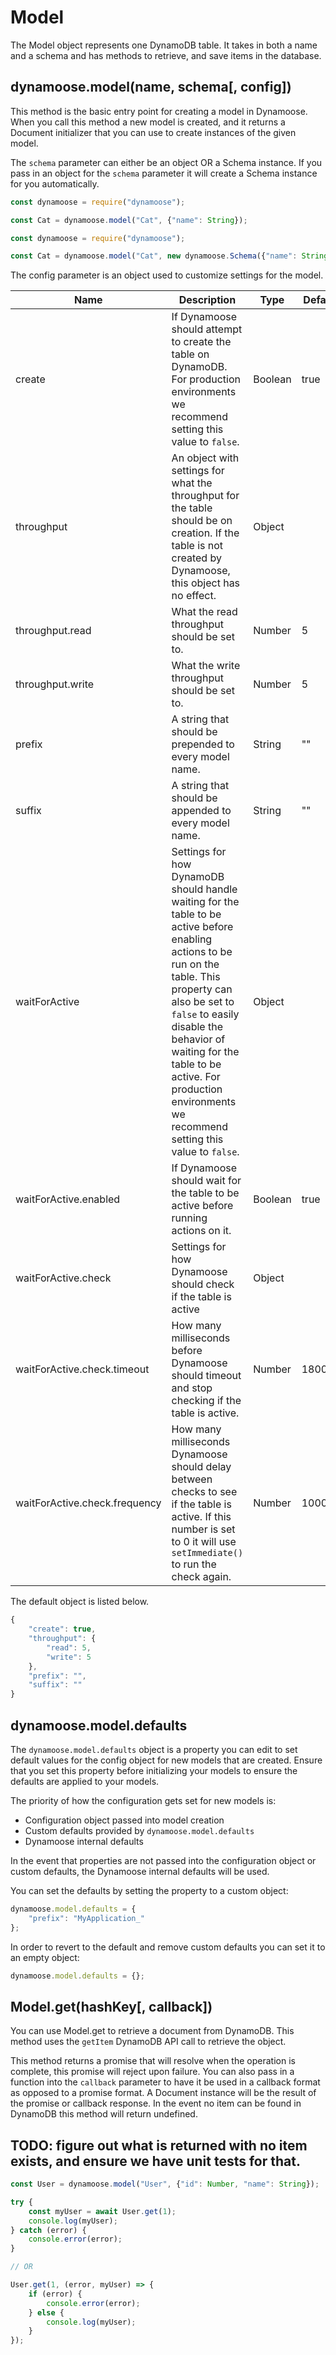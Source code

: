 # Model

The Model object represents one DynamoDB table. It takes in both a name and a schema and has methods to retrieve, and save items in the database.

## dynamoose.model(name, schema[, config])

This method is the basic entry point for creating a model in Dynamoose. When you call this method a new model is created, and it returns a Document initializer that you can use to create instances of the given model.

The `schema` parameter can either be an object OR a Schema instance. If you pass in an object for the `schema` parameter it will create a Schema instance for you automatically.

```js
const dynamoose = require("dynamoose");

const Cat = dynamoose.model("Cat", {"name": String});
```

```js
const dynamoose = require("dynamoose");

const Cat = dynamoose.model("Cat", new dynamoose.Schema({"name": String}));
```

The config parameter is an object used to customize settings for the model.

| Name | Description | Type | Default |
|------|-------------|------|---------|
| create | If Dynamoose should attempt to create the table on DynamoDB. For production environments we recommend setting this value to `false`. | Boolean | true |
| throughput | An object with settings for what the throughput for the table should be on creation. If the table is not created by Dynamoose, this object has no effect. | Object |  |
| throughput.read | What the read throughput should be set to. | Number | 5 |
| throughput.write | What the write throughput should be set to. | Number | 5 |
| prefix | A string that should be prepended to every model name. | String | "" |
| suffix | A string that should be appended to every model name. | String | "" |
| waitForActive | Settings for how DynamoDB should handle waiting for the table to be active before enabling actions to be run on the table. This property can also be set to `false` to easily disable the behavior of waiting for the table to be active. For production environments we recommend setting this value to `false`. | Object |  |
| waitForActive.enabled | If Dynamoose should wait for the table to be active before running actions on it. | Boolean | true |
| waitForActive.check | Settings for how Dynamoose should check if the table is active | Object |  |
| waitForActive.check.timeout | How many milliseconds before Dynamoose should timeout and stop checking if the table is active. | Number | 180000 |
| waitForActive.check.frequency | How many milliseconds Dynamoose should delay between checks to see if the table is active. If this number is set to 0 it will use `setImmediate()` to run the check again. | Number | 1000 |

The default object is listed below.

```js
{
	"create": true,
	"throughput": {
		"read": 5,
		"write": 5
	},
	"prefix": "",
	"suffix": ""
}
```

## dynamoose.model.defaults

The `dynamoose.model.defaults` object is a property you can edit to set default values for the config object for new models that are created. Ensure that you set this property before initializing your models to ensure the defaults are applied to your models.

The priority of how the configuration gets set for new models is:

- Configuration object passed into model creation
- Custom defaults provided by `dynamoose.model.defaults`
- Dynamoose internal defaults

In the event that properties are not passed into the configuration object or custom defaults, the Dynamoose internal defaults will be used.

You can set the defaults by setting the property to a custom object:

```js
dynamoose.model.defaults = {
	"prefix": "MyApplication_"
};
```

In order to revert to the default and remove custom defaults you can set it to an empty object:

```js
dynamoose.model.defaults = {};
```

## Model.get(hashKey[, callback])

You can use Model.get to retrieve a document from DynamoDB. This method uses the `getItem` DynamoDB API call to retrieve the object.

This method returns a promise that will resolve when the operation is complete, this promise will reject upon failure. You can also pass in a function into the `callback` parameter to have it be used in a callback format as opposed to a promise format. A Document instance will be the result of the promise or callback response. In the event no item can be found in DynamoDB this method will return undefined.

## TODO: figure out what is returned with no item exists, and ensure we have unit tests for that.

```js
const User = dynamoose.model("User", {"id": Number, "name": String});

try {
	const myUser = await User.get(1);
	console.log(myUser);
} catch (error) {
	console.error(error);
}

// OR

User.get(1, (error, myUser) => {
	if (error) {
		console.error(error);
	} else {
		console.log(myUser);
	}
});
```
